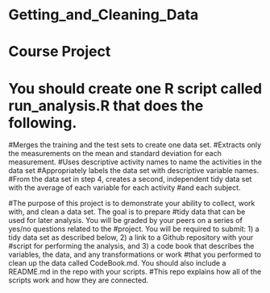 # Getting_and_Cleaning_Data
# Course Project

#  You should create one R script called run_analysis.R that does the following. 
#Merges the training and the test sets to create one data set.
#Extracts only the measurements on the mean and standard deviation for each measurement. 
#Uses descriptive activity names to name the activities in the data set
#Appropriately labels the data set with descriptive variable names. 
#From the data set in step 4, creates a second, independent tidy data set with the average of each variable for each activity #and each subject.

#The purpose of this project is to demonstrate your ability to collect, work with, and clean a data set. The goal is to prepare #tidy data that can be used for later analysis. You will be graded by your peers on a series of yes/no questions related to the #project. You will be required to submit: 1) a tidy data set as described below, 2) a link to a Github repository with your #script for performing the analysis, and 3) a code book that describes the variables, the data, and any transformations or work #that you performed to clean up the data called CodeBook.md. You should also include a README.md in the repo with your scripts. #This repo explains how all of the scripts work and how they are connected.  
